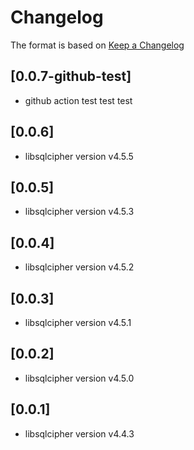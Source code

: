 # Changelog

The format is based on [Keep a Changelog](https://keepachangelog.com/en/1.0.0/)

## [0.0.7-github-test]

- github action test test test

## [0.0.6]

- libsqlcipher version v4.5.5

## [0.0.5]

- libsqlcipher version v4.5.3

## [0.0.4]

- libsqlcipher version v4.5.2

## [0.0.3]

- libsqlcipher version v4.5.1

## [0.0.2]

- libsqlcipher version v4.5.0

## [0.0.1]

- libsqlcipher version v4.4.3
